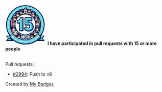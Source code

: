 <img src="https://github.com/my-badges/my-badges/blob/master/badges/pr-collaboration/pr-collaboration-15.png?raw=true" alt="I have participated in pull requests with 15 or more people" title="I have participated in pull requests with 15 or more people" width="128">
<strong>I have participated in pull requests with 15 or more people</strong>
<br><br>

Pull requests:

- <a href="https://github.com/deployphp/deployer/pull/2994">#2994</a>: Push to v8


Created by <a href="https://github.com/my-badges/my-badges">My Badges</a>